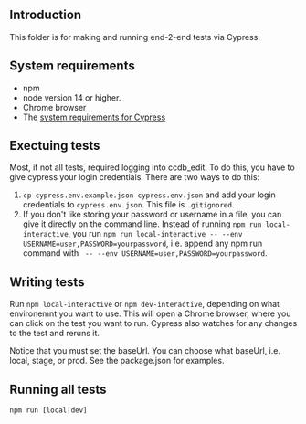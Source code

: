 ## Introduction

This folder is for making and running end-2-end tests via Cypress.

## System requirements

- npm
- node version 14 or higher.
- Chrome browser
- The [system requirements for Cypress](https://docs.cypress.io/guides/getting-started/installing-cypress#System-requirements)

## Exectuing tests

Most, if not all tests, required logging into ccdb_edit.  To do this, you have to give cypress your login credentials.  There are two ways to do this:

1. `cp cypress.env.example.json cypress.env.json` and add your login credentials to `cypress.env.json`. This file is `.gitignored`.
2.  If you don't like storing your password or username in a file, you can give it directly on the command line.  Instead of running `npm run local-interactive`, you run `npm run local-interactive -- --env USERNAME=user,PASSWORD=yourpassword`, i.e. append any npm run command with ` -- --env USERNAME=user,PASSWORD=yourpassword`.

## Writing tests

Run `npm local-interactive` or `npm dev-interactive`, depending on what environemnt you want to use. This will open a Chrome browser, where you can click on the test you want to run.  Cypress also watches for any changes to the test and reruns it.

Notice that you must set the baseUrl.  You can choose what baseUrl, i.e. local, stage, or prod. See the package.json for examples.

## Running all tests

`npm run [local|dev]`